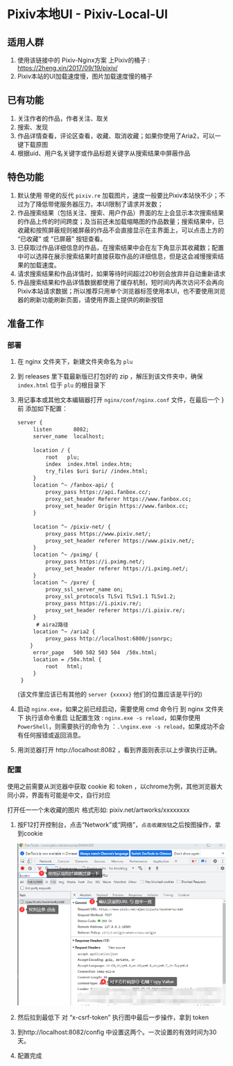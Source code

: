 # Pixiv本地UI - Pixiv-Local-UI

## 适用人群

1. 使用该链接中的 Pixiv-Nginx方案 上Pixiv的桶子 : https://2heng.xin/2017/09/19/pixiv/
2. Pixiv本站的UI加载速度慢，图片加载速度慢的桶子

## 已有功能

1. 关注作者的作品，作者关注、取关
2. 搜索、发现
3. 作品详情查看，评论区查看，收藏、取消收藏；如果你使用了Aria2，可以一键下载原图
4. 根据uid、用户名关键字或作品标题关键字从搜索结果中屏蔽作品

## 特色功能

1. 默认使用 带佬的反代 `pixiv.re` 加载图片，速度一般要比Pixiv本站快不少；不过为了降低带佬服务器压力，本UI限制了请求并发数；
2. 作品搜索结果（包括关注、搜索、用户作品）界面的左上会显示本次搜索结果的作品上传的时间跨度；及当前还未加载缩略图的作品数量；搜索结果中，已收藏和按照屏蔽规则被屏蔽的作品不会直接显示在主界面上，可以点击上方的 “已收藏” 或 “已屏蔽” 按钮查看。
3. 已获取过作品详细信息的作品，在搜索结果中会在左下角显示其收藏数；配置中可以选择在展示搜索结果时直接获取作品的详细信息，但是这会减慢搜索结果的加载速度。
4. 请求搜索结果和作品详情时，如果等待时间超过20秒则会放弃并自动重新请求
5. 作品搜索结果和作品详情数据都使用了缓存机制，短时间内再次访问不会再向Pixiv本站请求数据；所以推荐只用单个浏览器标签使用本UI，也不要使用浏览器的刷新功能刷新页面，请使用界面上提供的刷新按钮

## 准备工作

### 部署

1. 在 nginx 文件夹下，新建文件夹命名为 `plu `

2. 到 releases 里下载最新版已打包好的 zip ，解压到该文件夹中，确保 `index.html` 位于 `plu` 的根目录下

3. 用记事本或其他文本编辑器打开 `nginx/conf/nginx.conf` 文件，在最后一个 } 前 添加如下配置：

   ```nginx
   server {
        listen       8082;
        server_name  localhost;

        location / {
            root   plu;
            index  index.html index.htm;
            try_files $uri $uri/ /index.html;
        }
        location ^~ /fanbox-api/ {
            proxy_pass https://api.fanbox.cc/;
            proxy_set_header Referer https://www.fanbox.cc;
            proxy_set_header Origin https://www.fanbox.cc;
        }
        
        location ^~ /pixiv-net/ {
            proxy_pass https://www.pixiv.net/;
            proxy_set_header referer https://www.pixiv.net/;
        }
        location ^~ /pximg/ {
            proxy_pass https://i.pximg.net/;
            proxy_set_header referer https://i.pximg.net/;
        }
        location ^~ /pxre/ {
            proxy_ssl_server_name on;
            proxy_ssl_protocols TLSv1 TLSv1.1 TLSv1.2;
            proxy_pass https://i.pixiv.re/;
            proxy_set_header referer https://i.pixiv.re/;
        }
         # aira2路径
        location ^~ /aria2 {
            proxy_pass http://localhost:6800/jsonrpc;
       }
        error_page   500 502 503 504  /50x.html;
        location = /50x.html {
            root   html;
        }
    }
   ```

   (该文件里应该已有其他的 `server {xxxxx}` 他们的位置应该是平行的)

4. 启动 `nginx.exe`，如果之前已经启动，需要使用 cmd 命令行 到 nginx 文件夹下 执行该命令重启 让配置生效 : `nginx.exe -s reload`，如果你使用 `PowerShell`，则需要执行的命令为 ：`.\nginx.exe -s reload`，如果成功不会有任何报错或返回消息。

5. 用浏览器打开 http://localhost:8082 ，看到界面则表示以上步骤执行正确。

### 配置

使用之前需要从浏览器中获取 cookie 和 token ，以chrome为例，其他浏览器大同小异，界面有可能是中文，自行对应

打开任一一个未收藏的图片 格式形如: pixiv.net/artworks/xxxxxxxx

1. 按F12打开控制台，点击“Network”或“网络”，`点击收藏按钮`之后按图操作，拿到cookie

   ![img](image/README/-laxlQ17d-gjnuK22T3cSlt-gw.png)

2. 然后拉到最低下 对 “x-csrf-token” 执行图中最后一步操作，拿到 token

3. 到http://localhost:8082/config 中设置这两个。一次设置的有效时间为30天。

4. 配置完成

